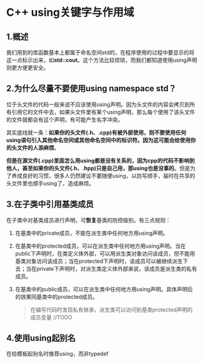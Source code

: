 # C++ using关键字与作用域

## 1.概述

我们用到的库函数基本上都属于命名空间std的，在程序使用的过程中要显示的将这一点标示出来，如**std::cout**。这个方法比较烦琐，而我们都知道使用using声明则更方便更安全。

## 2.为什么尽量不要使用using namespace std？

位于头文件的代码一般来说不应该使用using声明。因为头文件的内容会拷贝到所有引用它的文件中去，如果头文件里有某个using声明，那么每个使用了该头文件的文件就都会有这个声明，有可能产生名字冲突。

其实底线就一条：**如果你的头文件(.h、.cpp)有被外部使用，则不要使用任何using语句引入其他命名空间或其他命名空间中的标识符。因为这可能会给使用你的头文件的人添麻烦**。

**但是在源文件(.cpp)里面怎么用using都是没有关系的，因为cpp的代码不影响到他人，甚至如果你的头文件(.h、.hpp)只是自己用，那using也是没事的**。但是为了养成良好的习惯，很多人仍然建议不要随便using，以防写顺手，届时在共享的头文件里也顺手using了，造成麻烦。

## 3.在子类中引用基类成员

在子类中对基类成员进行声明，可**恢复**基类的防控级别。有三点规则：

1. 在基类中的private成员，不能在派生类中任何地方用using声明。

2. 在基类中的protected成员，可以在派生类中任何地方用using声明。当在public下声明时，在类定义体外部，可以用派生类对象访问该成员，但不能用基类对象访问该成员；当在protected下声明时，该成员可以被继续派生下去；当在private下声明时，对派生类定义体外部来说，该成员是派生类的私有成员。

3. 在基类中的public成员，可以在派生类中任何地方用using声明。具体声明后的效果同基类中的protected成员。

   > 在编写代码时发现私有继承，派生类可以访问到基类protected声明的成员变量 //TODO

## 4.使用using起别名

在给模板起别名时推荐using，而非typedef